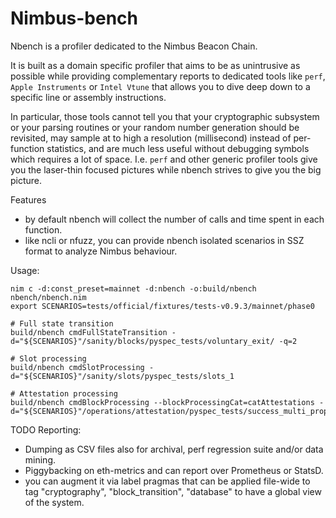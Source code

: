 # Nimbus-bench

Nbench is a profiler dedicated to the Nimbus Beacon Chain.

It is built as a domain specific profiler that aims to be
as unintrusive as possible while providing complementary reports
to dedicated tools like ``perf``, ``Apple Instruments`` or ``Intel Vtune``
that allows you to dive deep down to a specific line or assembly instructions.

In particular, those tools cannot tell you that your cryptographic subsystem
or your parsing routines or your random number generation should be revisited,
may sample at to high a resolution (millisecond) instead of per-function statistics,
and are much less useful without debugging symbols which requires a lot of space.
I.e. ``perf`` and other generic profiler tools give you the laser-thin focused pictures
while nbench strives to give you the big picture.

Features
- by default nbench will collect the number of calls and time spent in
  each function.
- like ncli or nfuzz, you can provide nbench isolated scenarios in SSZ format
  to analyze Nimbus behaviour.

Usage:

```
nim c -d:const_preset=mainnet -d:nbench -o:build/nbench nbench/nbench.nim
export SCENARIOS=tests/official/fixtures/tests-v0.9.3/mainnet/phase0

# Full state transition
build/nbench cmdFullStateTransition -d="${SCENARIOS}"/sanity/blocks/pyspec_tests/voluntary_exit/ -q=2

# Slot processing
build/nbench cmdSlotProcessing -d="${SCENARIOS}"/sanity/slots/pyspec_tests/slots_1

# Attestation processing
build/nbench cmdBlockProcessing --blockProcessingCat=catAttestations -d="${SCENARIOS}"/operations/attestation/pyspec_tests/success_multi_proposer_index_iterations/
```

TODO Reporting:
- Dumping as CSV files also for archival, perf regression suite and/or data mining.
- Piggybacking on eth-metrics and can report over Prometheus or StatsD.
- you can augment it via label pragmas that can be applied file-wide
  to tag "cryptography", "block_transition", "database" to have a global view
  of the system.
